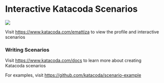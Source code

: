 # Interactive Katacoda Scenarios

[![](http://shields.katacoda.com/katacoda/emattiza/count.svg)](https://www.katacoda.com/emattiza "Get your profile on Katacoda.com")

Visit https://www.katacoda.com/emattiza to view the profile and interactive scenarios

### Writing Scenarios
Visit https://www.katacoda.com/docs to learn more about creating Katacoda scenarios

For examples, visit https://github.com/katacoda/scenario-example
